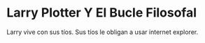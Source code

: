 # Larry Plotter Y El Bucle Filosofal

Larry vive con sus tíos.
Sus tíos le obligan a usar internet explorer.
